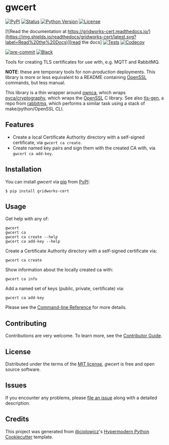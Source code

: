 # gwcert

[![PyPI](https://img.shields.io/pypi/v/gridworks-cert.svg)][pypi_]
[![Status](https://img.shields.io/pypi/status/gridworks-cert.svg)][status]
[![Python Version](https://img.shields.io/pypi/pyversions/gridworks-cert)][python version]
[![License](https://img.shields.io/pypi/l/gridworks-cert)][license]

[![Read the documentation at https://gridworks-cert.readthedocs.io/](https://img.shields.io/readthedocs/gridworks-cert/latest.svg?label=Read%20the%20Docs)][read the docs]
[![Tests](https://github.com/anschweitzer/gridworks-cert/workflows/Tests/badge.svg)][tests]
[![Codecov](https://codecov.io/gh/anschweitzer/gridworks-cert/branch/main/graph/badge.svg)][codecov]

[![pre-commit](https://img.shields.io/badge/pre--commit-enabled-brightgreen?logo=pre-commit&logoColor=white)][pre-commit]
[![Black](https://img.shields.io/badge/code%20style-black-000000.svg)][black]

Tools for creating TLS certificates for use with, e.g. MQTT and RabbitMQ.

**NOTE**: these are temporary tools for _non-production_ deployments. This library is more or less equivalent to a README
containing [OpenSSL] commands, but less manual.

This library is a thin wrapper around [ownca], which wraps [pyca/cryptography], which wraps the [OpenSSL] C library.
See also [tls-gen], a repo from [rabbitmq], which performs a similar task using a stack of make/python/OpenSSL CLI.

## Features

- Create a local Certificate Authority directory with a self-signed certificate, via `gwcert ca create`.
- Create named key pairs and sign them with the created CA with, via `gwcert ca add-key`.

## Installation

You can install _gwcert_ via [pip] from [PyPI]:

```console
$ pip install gridworks-cert
```

## Usage

Get help with any of:

```shell
gwcert
gwcert ca
gwcert ca create --help
gwcert ca add-key --help
```

Create a Certificate Authority directory with a self-signed certificate via:

```shell
gwcert ca create
```

Show information about the locally created ca with:

```shell
gwcert ca info
```

Add a named set of keys (public, private, certificate) via:

```shell
gwcert ca add-key
```

Please see the [Command-line Reference] for more details.

## Contributing

Contributions are very welcome.
To learn more, see the [Contributor Guide].

## License

Distributed under the terms of the [MIT license][license],
_gwcert_ is free and open source software.

## Issues

If you encounter any problems,
please [file an issue] along with a detailed description.

## Credits

This project was generated from [@cjolowicz]'s [Hypermodern Python Cookiecutter] template.

[@cjolowicz]: https://github.com/cjolowicz
[pypi]: https://pypi.org/
[hypermodern python cookiecutter]: https://github.com/cjolowicz/cookiecutter-hypermodern-python
[file an issue]: https://github.com/anschweitzer/gridworks-cert/issues
[pip]: https://pip.pypa.io/
[pypi_]: https://pypi.org/project/gridworks-cert/
[status]: https://pypi.org/project/gridworks-cert/
[python version]: https://pypi.org/project/gridworks-cert
[read the docs]: https://gridworks-cert.readthedocs.io/
[tests]: https://github.com/thegridelectric/gridworks-cert/actions?workflow=Tests
[codecov]: https://app.codecov.io/gh/thegridelectric/gridworks-cert
[pre-commit]: https://github.com/pre-commit/pre-commit
[black]: https://github.com/psf/black
[tls-gen]: https://github.com/rabbitmq/tls-gen
[ownca]: https://ownca.readthedocs.io/en/latest/
[pyca/cryptography]: https://cryptography.io/en/latest/
[openssl]: https://www.openssl.org/
[rabbitmq]: https://rabbitmq.com/ssl.html#automated-certificate-generation-transcript

<!-- github-only -->

[license]: https://github.com/anschweitzer/gridworks-cert/blob/main/LICENSE
[contributor guide]: https://github.com/anschweitzer/gridworks-cert/blob/main/CONTRIBUTING.md
[command-line reference]: https://gridworks-cert.readthedocs.io/en/latest/usage.html
